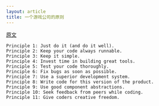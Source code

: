 ```yaml
---
layout: article
title: 一个游戏公司的原则
---
```


[原文](https://blog.usejournal.com/programming-principles-from-id-software-bed83e762210)


```
Principle 1: Just do it (and do it well).
Principle 2: Keep your code always runnable.
Principle 3: Keep it simple.
Principle 4: Invest time in building great tools.
Principle 5: Test your code thoroughly.
Principle 6: Fix bugs as soon as possible.
Principle 7: Use a superior development system.
Principle 8: Write code for this version of the product.
Principle 9: Use good component abstractions.
Principle 10: Seek feedback from peers while coding.
Principle 11: Give coders creative freedom.
```

